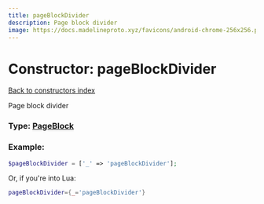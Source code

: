 ```yaml
---
title: pageBlockDivider
description: Page block divider
image: https://docs.madelineproto.xyz/favicons/android-chrome-256x256.png
---
```

# Constructor: pageBlockDivider  
[Back to constructors index](index.md)



Page block divider




### Type: [PageBlock](../types/PageBlock.md)


### Example:

```php
$pageBlockDivider = ['_' => 'pageBlockDivider'];
```  


Or, if you're into Lua:

```lua
pageBlockDivider={_='pageBlockDivider'}

```


